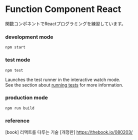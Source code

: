 # Function Component React
関数コンポネントでReactプログラミングを練習しています。

### development mode
```
npm start
```


### test mode
```
npm test
```
Launches the test runner in the interactive watch mode.\
See the section about [running tests](https://facebook.github.io/create-react-app/docs/running-tests) for more information.


### production mode
```
npm run build
```


### reference
\[book\] 리액트를 다루는 기술 \[개정판\]
https://thebook.io/080203/
